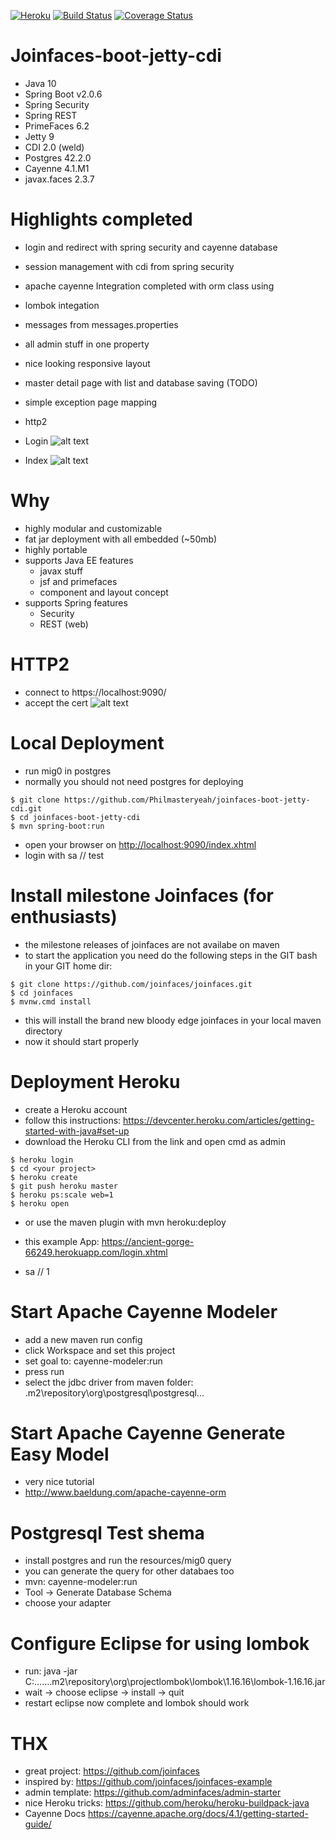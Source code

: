 [![Heroku](https://heroku-badge.herokuapp.com/?app=ancient-gorge-66249)](https://ancient-gorge-66249.herokuapp.com/login.xhtml)
[![Build Status](https://travis-ci.org/Philmasteryeah/joinfaces-boot-jetty-cdi.svg?branch=master)](https://travis-ci.org/Philmasteryeah/joinfaces-boot-jetty-cdi)
[![Coverage Status](https://coveralls.io/repos/github/Philmasteryeah/joinfaces-boot-jetty-cdi/badge.svg?branch=master)](https://coveralls.io/github/Philmasteryeah/joinfaces-boot-jetty-cdi?branch=master)

 
# Joinfaces-boot-jetty-cdi
- Java 10
- Spring Boot v2.0.6
- Spring Security
- Spring REST
- PrimeFaces 6.2
- Jetty 9
- CDI 2.0 (weld)
- Postgres 42.2.0
- Cayenne 4.1.M1
- javax.faces 2.3.7

# Highlights completed
- login and redirect with spring security and cayenne database
- session management with cdi from spring security
- apache cayenne Integration completed with orm class using
- lombok integation
- messages from messages.properties
- all admin stuff in one property
- nice looking responsive layout
- master detail page with list and database saving (TODO)
- simple exception page mapping
- http2

- Login
![alt text](https://abload.de/img/adminloginildcy.png)

- Index
![alt text](https://abload.de/img/adminindexclihl.png)

# Why
- highly modular and customizable
- fat jar deployment with all embedded (~50mb)
- highly portable
- supports Java EE features
	- javax stuff
	- jsf and primefaces
	- component and layout concept
- supports Spring features
	- Security
	- REST (web)

# HTTP2
- connect to https://localhost:9090/
- accept the cert
![alt text](https://abload.de/img/http2f0cct.png)


# Local Deployment
- run mig0 in postgres
- normally you should not need postgres for deploying

```
$ git clone https://github.com/Philmasteryeah/joinfaces-boot-jetty-cdi.git
$ cd joinfaces-boot-jetty-cdi
$ mvn spring-boot:run
```

- open your browser on [http://localhost:9090/index.xhtml](http://localhost:9090/index.xhtml)
- login with sa // test 

# Install milestone Joinfaces (for enthusiasts)  
- the milestone releases of joinfaces are not availabe on maven
- to start the application you need do the following steps in the GIT bash in your GIT home dir:

```
$ git clone https://github.com/joinfaces/joinfaces.git
$ cd joinfaces
$ mvnw.cmd install
```

- this will install the brand new bloody edge joinfaces in your local maven directory
- now it should start properly
 
# Deployment Heroku
- create a Heroku account
- follow this instructions: https://devcenter.heroku.com/articles/getting-started-with-java#set-up
- download the Heroku CLI from the link and open cmd as admin

```
$ heroku login
$ cd <your project>
$ heroku create
$ git push heroku master 
$ heroku ps:scale web=1
$ heroku open
```

- or use the maven plugin with mvn heroku:deploy

- this example App: https://ancient-gorge-66249.herokuapp.com/login.xhtml
- sa // 1

# Start Apache Cayenne Modeler
- add a new maven run config
- click Workspace and set this project
- set goal to: cayenne-modeler:run
- press run
- select the jdbc driver from maven folder: .m2\repository\org\postgresql\postgresql\...

# Start Apache Cayenne Generate Easy Model
- very nice tutorial
- http://www.baeldung.com/apache-cayenne-orm

# Postgresql Test shema
- install postgres and run the resources/mig0 query 
- you can generate the query for other databaes too
- mvn: cayenne-modeler:run
- Tool -> Generate Database Schema
- choose your adapter

# Configure Eclipse for using lombok
- run: java -jar C:\...\...\.m2\repository\org\projectlombok\lombok\1.16.16\lombok-1.16.16.jar
- wait -> choose eclipse -> install -> quit
- restart eclipse now complete and lombok should work

# THX
- great project: https://github.com/joinfaces
- inspired by: https://github.com/joinfaces/joinfaces-example
- admin template: https://github.com/adminfaces/admin-starter
- nice Heroku tricks: https://github.com/heroku/heroku-buildpack-java
- Cayenne Docs https://cayenne.apache.org/docs/4.1/getting-started-guide/ 
